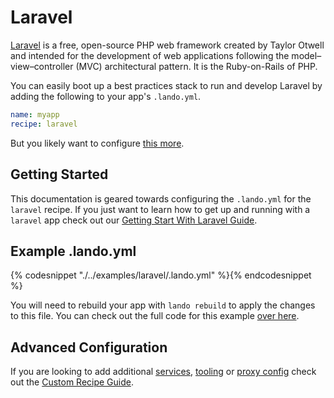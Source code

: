 Laravel
=======

[Laravel](https://laravel.com/) is a free, open-source PHP web framework created by Taylor Otwell and intended for the development of web applications following the model–view–controller (MVC) architectural pattern. It is the Ruby-on-Rails of PHP.

You can easily boot up a best practices stack to run and develop Laravel by adding the following to your app's `.lando.yml`.

```yml
name: myapp
recipe: laravel
```

But you likely want to configure [this more](#example).

Getting Started
---------------

This documentation is geared towards configuring the `.lando.yml` for the `laravel` recipe. If you just want to learn how to get up and running with a `laravel` app check out our [Getting Start With Laravel Guide](./../tutorials/laravel.md).

Example .lando.yml
------------------

{% codesnippet "./../examples/laravel/.lando.yml" %}{% endcodesnippet %}

You will need to rebuild your app with `lando rebuild` to apply the changes to this file. You can check out the full code for this example [over here](https://github.com/kalabox/lando/tree/master/examples/laravel).

Advanced Configuration
----------------------

If you are looking to add additional [services](./../config/services.md), [tooling](./../config/tooling.md) or [proxy config](./../config/proxy.md) check out the [Custom Recipe Guide](./../tutorials/custom.md).
